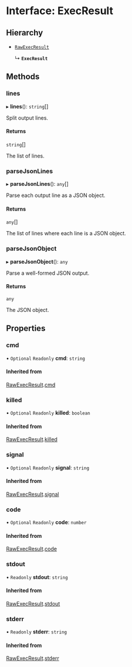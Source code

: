 # Interface: ExecResult

## Hierarchy

- [`RawExecResult`](RawExecResult.md)

  ↳ **`ExecResult`**


## Methods

### lines

▸ **lines**(): `string`[]

Split output lines.

#### Returns

`string`[]

The list of lines.


### parseJsonLines

▸ **parseJsonLines**(): `any`[]

Parse each output line as a JSON object.

#### Returns

`any`[]

The list of lines where each line is a JSON object.


### parseJsonObject

▸ **parseJsonObject**(): `any`

Parse a well-formed JSON output.

#### Returns

`any`

The JSON object.

## Properties

### cmd

• `Optional` `Readonly` **cmd**: `string`

#### Inherited from

[RawExecResult](RawExecResult.md).[cmd](RawExecResult.md#cmd)


### killed

• `Optional` `Readonly` **killed**: `boolean`

#### Inherited from

[RawExecResult](RawExecResult.md).[killed](RawExecResult.md#killed)


### signal

• `Optional` `Readonly` **signal**: `string`

#### Inherited from

[RawExecResult](RawExecResult.md).[signal](RawExecResult.md#signal)


### code

• `Optional` `Readonly` **code**: `number`

#### Inherited from

[RawExecResult](RawExecResult.md).[code](RawExecResult.md#code)


### stdout

• `Readonly` **stdout**: `string`

#### Inherited from

[RawExecResult](RawExecResult.md).[stdout](RawExecResult.md#stdout)


### stderr

• `Readonly` **stderr**: `string`

#### Inherited from

[RawExecResult](RawExecResult.md).[stderr](RawExecResult.md#stderr)

